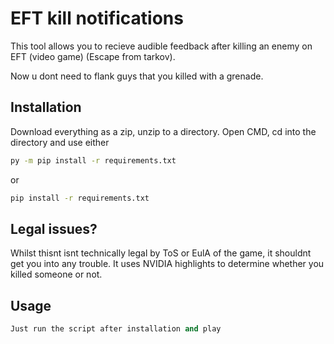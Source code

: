# EFT kill notifications

This tool allows you to recieve audible feedback after killing an enemy on EFT (video game) (Escape from tarkov).

Now u dont need to flank guys that you killed with a grenade.

## Installation

Download everything as a zip, unzip to a directory. Open CMD, cd into the directory and use either

```bash
py -m pip install -r requirements.txt
```

or

```bash
pip install -r requirements.txt
```
## Legal issues?
Whilst thisnt isnt technically legal by ToS or EulA of the game, it shouldnt get you into any trouble. It uses NVIDIA highlights to determine whether you killed someone or not.

## Usage

```python
Just run the script after installation and play
```
